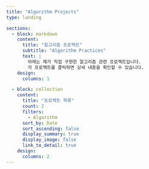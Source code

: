 ```yaml
---
title: "Algorithm Projects"
type: landing

sections:
  - block: markdown
    content:
      title: "알고리즘 프로젝트"
      subtitle: "Algorithm Practices"
      text: |
        아래는 제가 직접 구현한 알고리즘 관련 프로젝트입니다.  
        각 프로젝트를 클릭하면 상세 내용을 확인할 수 있습니다.
    design:
      columns: 1

  - block: collection
    content:
      title: "프로젝트 목록"
      count: 2
      filters:
        - Algorithm
      sort_by: Date
      sort_ascending: false
      display_summary: true
      display_image: false
      link_to_detail: true
    design:
      columns: 2
---
```

